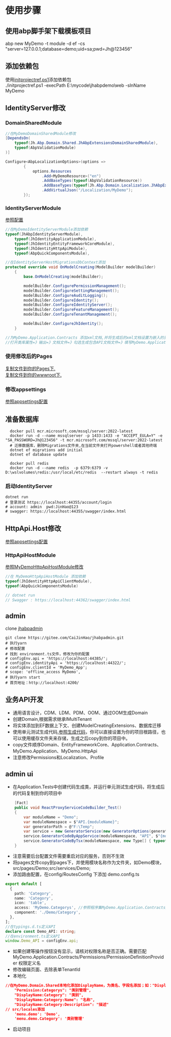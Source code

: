 # 使用步骤

## 使用abp脚手架下载模板项目

 abp new MyDemo -t module -d ef -cs "server=127.0.0.1;database=demo;uid=sa;pwd=Jh@123456"  

## 添加依赖包

使用[initprojectref.ps1](./docs/shell/initprojectref.ps1)添加依赖包  
./initprojectref.ps1 -execPath E:\mycode\jhabpdemo\web -slnName MyDemo  

## IdentityServer修改

### DomainSharedModule

``` C#
//在MyDemoDomainSharedModule修改
[DependsOn(
    typeof(Jh.Abp.Domain.Shared.JhAbpExtensionsDomainSharedModule),
    typeof(AbpValidationModule)
)]

Configure<AbpLocalizationOptions>(options =>
        {
            options.Resources
                .Add<MyDemoResource>("en")
                .AddBaseTypes(typeof(AbpValidationResource))
                .AddBaseTypes(typeof(Jh.Abp.Domain.Localization.JhAbpExtensionsResource))
                .AddVirtualJson("/Localization/MyDemo");
        });
```

### IdentityServerModule

[参照配置](./modules/overwrite/identity/host/Jh.Abp.JhIdentity.IdentityServer/JhIdentityIdentityServerModule.cs)

``` C#
//在MyDemoIdentityServerModule添加依赖
typeof(JhAbpIdentityServerModule),
    typeof(JhIdentityApplicationModule),
    typeof(JhIdentityEntityFrameworkCoreModule),
    typeof(JhIdentityHttpApiModule),
    typeof(AbpQuickComponentsModule),

//在IdentityServerHostMigrationsDbContext添加
protected override void OnModelCreating(ModelBuilder modelBuilder)
    {
        base.OnModelCreating(modelBuilder);

        modelBuilder.ConfigurePermissionManagement();
        modelBuilder.ConfigureSettingManagement();
        modelBuilder.ConfigureAuditLogging();
        modelBuilder.ConfigureIdentity();
        modelBuilder.ConfigureIdentityServer();
        modelBuilder.ConfigureFeatureManagement();
        modelBuilder.ConfigureTenantManagement();

        modelBuilder.ConfigureJhIdentity();
    }

//为MyDemo.Application.Contracts 添加xml文档,并将生成后的xml文档设置为嵌入的资源
//打开类库属性=》输出=》文档文件=》勾选生成包含API文档文件=》填写MyDemo.Application.Contracts.xml=>生成当前类库=》右键生成的文件=》生成操作=》嵌入的资源

```

### 使用修改后的Pages

[复制文件到你的Pages下.](./modules/overwrite/identity/host/Jh.Abp.JhIdentity.IdentityServer/Pages)  
[复制文件到你的wwwroot下.](./modules/overwrite/identity/host/Jh.Abp.JhIdentity.IdentityServer/wwwroot)  

### 修改appsettings

[参照appsettings配置](./modules/overwrite/identity/host/Jh.Abp.JhIdentity.IdentityServer/appsettings.json)  

## 准备数据库

``` shell
  docker pull mcr.microsoft.com/mssql/server:2022-latest
  docker run -d --name mssqlserver -p 1433:1433 -e "ACCEPT_EULA=Y" -e "SA_PASSWORD=Jh@123456" -t mcr.microsoft.com/mssql/server:2022-latest
  # 迁移数据库，删除Migrations文件夹,在当前文件夹打开powershell或者其他终端
  dotnet ef migrations add initial
  dotnet ef database update

  docker pull redis
  docker run -d --name redis  -p 6379:6379 -v D:\wslvolumes\redis:/usr/local/etc/redis  --restart always -t redis
```

### 启动IdentityServer

``` shell
dotnet run
# 登录测试 https://localhost:44355/account/login 
# account: admin  pwd:JinHao@123
# swagger: https://localhost:44355/swagger/index.html
```

## HttpApi.Host修改

[参照appsettings配置](https://gitee.com/CaiJinHao/jhabpdemo/blob/master/web/host/MyDemo.HttpApi.Host/appsettings.json)

### HttpApiHostModule

[参照MyDemoHttpApiHostModule修改](https://gitee.com/CaiJinHao/jhabpdemo/blob/master/web/host/MyDemo.HttpApi.Host/MyDemoHttpApiHostModule.cs)

``` C#
//在 MyDemoHttpApiHostModule 添加依赖
typeof(JhIdentityHttpApiClientModule),
typeof(AbpQuickComponentsModule)

// dotnet run
// Swagger : https://localhost:44362/swagger/index.html
```

## admin

clone [jhabpadmin](https://gitee.com/CaiJinHao/jhabpadmin/tree/dev/jhabpadmin)

``` shell
git clone https://gitee.com/CaiJinHao/jhabpadmin.git
# 执行yarn 
# 修改配置
# 找到 environment.ts文件，修改为你的配置
# configEnv.api = 'https://localhost:44385/';
# configEnv.identityApi = 'https://localhost:44322/';
# configEnv.clientId = 'MyDemo_App';
# scope: 'offline_access MyDemo',
# 执行yarn start
# 首页地址：http://localhost:4200/
```

## 业务API开发

* 通用语言设计，CDM、LDM、PDM、OOM、通过OOM生成Domain
* 创建Domain,根据需求继承IMultiTenant
* 将实体添加到EF数据上下文、创建ModelCreatingExtensions、数据库迁移
* 使用单元测试生成代码,[参照生成代码](./modules/overwrite/identity/test/Jh.Abp.JhIdentity.Domain.Tests/JhSourceGeneratorCommon/GeneratorServiceTest.cs)，你可以直接设置为你的项目根路径，也可以使用缓存文件夹来存储，生成之后copy到你的项目中。
* copy文件顺序Domain、EntityFrameworkCore、Application.Contracts、MyDemo.Application、MyDemo.HttpApi
* 注意修改Permissions和Localization、Profile

## admin ui

* 在Application.Tests中创建代码生成类，并运行单元测试生成代码，将生成后的代码复制到你的项目中

```C#
    [Fact]
    public void ReactProxyServiceCodeBuilder_Test()
    {
        var moduleName = "Demo";
        var moduleNamespace = $"API.{moduleName}";
        var generatorPath = @"F:\Temp";
        var service = new GeneratorService(new GeneratorOptions(generatorPath), GneratorType.AllField);
        service.GeneratorCodeByAppService(moduleNamespace, "API", $"{moduleName}_API", new Type[] { typeof(CategoryController) });
        service.GeneratorCodeByTsx(moduleNamespace, new Type[] { typeof(CategoryDto) }, moduleName);
    }
```

* 注意需要后台配置文件需要重启对应的服务，否则不生效
* 将pages文件copy到pages下，并使用模块名称作为文件夹，如Demo模块，src/pages/Demo;src/services/Demo;
* 添加路由配置，在config/RoutesConfig 下添加 demo.config.ts

``` typescript
export default [
  {
    path: 'Category',
    name: 'Category',
    icon: 'table',
    access: 'MyDemo.Categorys', //参照程序集MyDemo.Application.Contracts/Permissions/PermissionDefinitionProvider定义名
    component: './Demo/Category',
  },
];
//在typings.d.ts定义API 
declare const Demo_API: string;
//在environment.ts定义API 
window.Demo_API = configEnv.api;
```

* 如果创建等操作按钮没有显示，请核对权限名称是否正确。需要匹配MyDemo.Application.Contracts/Permissions/PermissionDefinitionProvider 权限定义名
* 修改编辑页面、去除表单TenantId
* 本地化

``` Json
//在MyDemo.Domain.Shared本地化添加DisplayName，为类名、字段名添加；如："DisplayName:Category": "类别"，DisplayName:Category:Name
    "Permission:Categorys": "类别管理",
    "DisplayName:Category": "类别",
    "DisplayName:Category:Name": "名称",
    "DisplayName:Category:Description": "描述"
// src/locales添加
    'menu.demo': 'Demo',
    'menu.demo.Category': '类别管理'
```

* 启动项目
